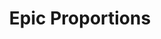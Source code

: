 ---
layout: productions
title: Epic Proportions
year: 2003
image: 
image_credit: 
image_alt:
image_caption:
category: 
details:
  Theatre: Theatre Jacksonville
cast:
crew:
  Director: Michael Lipp
external_links:
---
